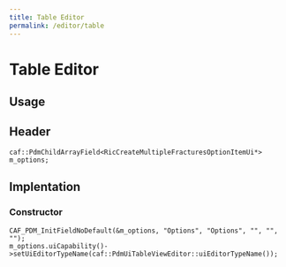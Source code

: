 ```yaml
---
title: Table Editor
permalink: /editor/table
---
```


# Table Editor

## Usage

## Header
    caf::PdmChildArrayField<RicCreateMultipleFracturesOptionItemUi*> m_options;

## Implentation

### Constructor

    CAF_PDM_InitFieldNoDefault(&m_options, "Options", "Options", "", "", "");
    m_options.uiCapability()->setUiEditorTypeName(caf::PdmUiTableViewEditor::uiEditorTypeName());

